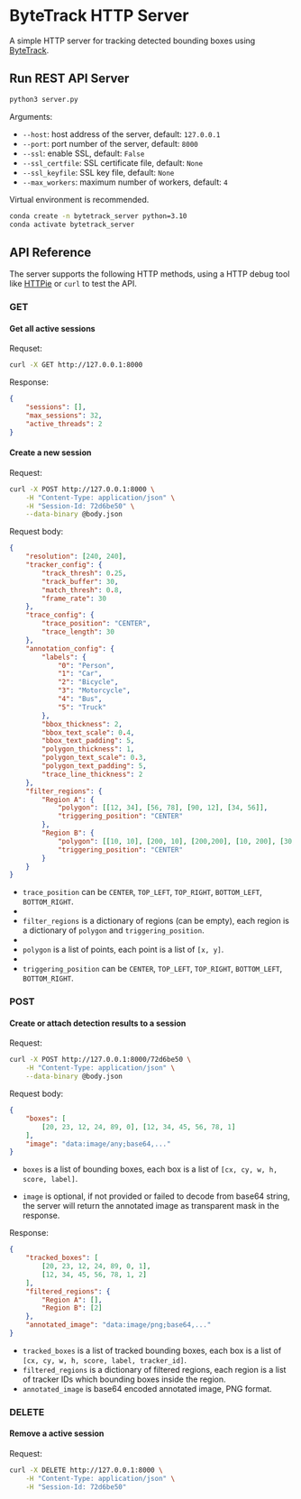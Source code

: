 # ByteTrack HTTP Server

A simple HTTP server for tracking detected bounding boxes using [ByteTrack](https://github.com/ifzhang/ByteTrack).

## Run REST API Server

```sh
python3 server.py
```

Arguments:

- `--host`: host address of the server, default: `127.0.0.1`
- `--port`: port number of the server, default: `8000`
- `--ssl`: enable SSL, default: `False`
- `--ssl_certfile`: SSL certificate file, default: `None`
- `--ssl_keyfile`: SSL key file, default: `None`
- `--max_workers`: maximum number of workers, default: `4`

Virtual environment is recommended.

```sh
conda create -n bytetrack_server python=3.10
conda activate bytetrack_server
```

## API Reference

The server supports the following HTTP methods, using a HTTP debug tool like [HTTPie](https://httpie.io/app) or `curl` to test the API.

### GET

#### Get all active sessions

Requset:

```sh
curl -X GET http://127.0.0.1:8000
```

Response:

```json
{
    "sessions": [],
    "max_sessions": 32,
    "active_threads": 2
}
```

#### Create a new session

Request:

```sh
curl -X POST http://127.0.0.1:8000 \
    -H "Content-Type: application/json" \
    -H "Session-Id: 72d6be50" \
    --data-binary @body.json
```

Request body:

```json
{
    "resolution": [240, 240],
    "tracker_config": {
        "track_thresh": 0.25,
        "track_buffer": 30,
        "match_thresh": 0.8,
        "frame_rate": 30
    },
    "trace_config": {
        "trace_position": "CENTER",
        "trace_length": 30
    },
    "annotation_config": {
        "labels": {
            "0": "Person",
            "1": "Car",
            "2": "Bicycle",
            "3": "Motorcycle",
            "4": "Bus",
            "5": "Truck"
        },
        "bbox_thickness": 2,
        "bbox_text_scale": 0.4,
        "bbox_text_padding": 5,
        "polygon_thickness": 1,
        "polygon_text_scale": 0.3,
        "polygon_text_padding": 5,
        "trace_line_thickness": 2
    },
    "filter_regions": {
        "Region A": {
            "polygon": [[12, 34], [56, 78], [90, 12], [34, 56]],
            "triggering_position": "CENTER"
        },
        "Region B": {
            "polygon": [[10, 10], [200, 10], [200,200], [10, 200], [30, 30]],
            "triggering_position": "CENTER"
        }
    }
}
```

- `trace_position` can be `CENTER`, `TOP_LEFT`, `TOP_RIGHT`, `BOTTOM_LEFT`, `BOTTOM_RIGHT`.
-
- `filter_regions` is a dictionary of regions (can be empty), each region is a dictionary of `polygon` and `triggering_position`.
-
- `polygon` is a list of points, each point is a list of `[x, y]`.
-
- `triggering_position` can be `CENTER`, `TOP_LEFT`, `TOP_RIGHT`, `BOTTOM_LEFT`, `BOTTOM_RIGHT`.

### POST

#### Create or attach detection results to a session

Request:

```sh
curl -X POST http://127.0.0.1:8000/72d6be50 \
    -H "Content-Type: application/json" \
    --data-binary @body.json
```

Request body:

```json
{
    "boxes": [
        [20, 23, 12, 24, 89, 0], [12, 34, 45, 56, 78, 1]
    ],
    "image": "data:image/any;base64,..."
}
```

- `boxes` is a list of bounding boxes, each box is a list of `[cx, cy, w, h, score, label]`.

- `image` is optional, if not provided or failed to decode from base64 string, the server will return the annotated image as transparent mask in the response.

Response:

```json
{
    "tracked_boxes": [
        [20, 23, 12, 24, 89, 0, 1],
        [12, 34, 45, 56, 78, 1, 2]
    ],
    "filtered_regions": {
        "Region A": [],
        "Region B": [2]
    },
    "annotated_image": "data:image/png;base64,..."
}
```

- `tracked_boxes` is a list of tracked bounding boxes, each box is a list of `[cx, cy, w, h, score, label, tracker_id]`.
- `filtered_regions` is a dictionary of filtered regions, each region is a list of tracker IDs which bounding boxes inside the region.
- `annotated_image` is base64 encoded annotated image, PNG format.


### DELETE

#### Remove a active session

Request:

```sh
curl -X DELETE http://127.0.0.1:8000 \
    -H "Content-Type: application/json" \
    -H "Session-Id: 72d6be50"
```
